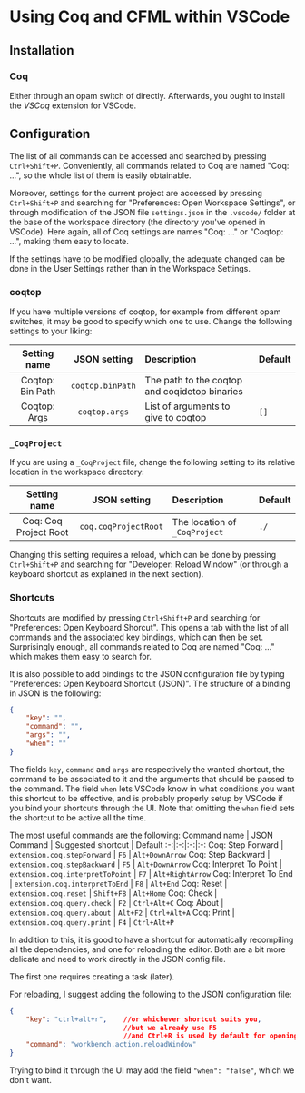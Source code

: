 # Using Coq and CFML within VSCode
## Installation
### Coq
Either through an opam switch of directly. Afterwards, you ought to install the <em>VSCoq</em> extension for VSCode.

## Configuration
The list of all commands can be accessed and searched by pressing `Ctrl+Shift+P`. Conveniently, all commands related to Coq are named "Coq: ...", so the whole list of them is easily obtainable.

Moreover, settings for the current project are accessed by pressing `Ctrl+Shift+P` and searching for "Preferences: Open Workspace Settings", or through modification of the JSON file `settings.json` in the `.vscode/` folder at the base of the workspace directory (the directory you've opened in VSCode). Here again, all of Coq settings are names "Coq: ..." or "Coqtop: ...", making them easy to locate.

If the settings have to be modified globally, the adequate changed can be done in the User Settings rather than in the Workspace Settings. 

### coqtop
If you have multiple versions of coqtop, for example from different opam switches, it may be good to specify which one to use. Change the following settings to your liking:

Setting name | JSON setting | Description | Default
:-:|:-:|:-|:-
Coqtop: Bin Path | `coqtop.binPath` | The path to the coqtop and coqidetop binaries |
Coqtop: Args | `coqtop.args` | List of arguments to give to coqtop | `[]`

### `_CoqProject`
If you are using a `_CoqProject` file, change the following setting to its relative location in the workspace directory:

Setting name | JSON setting | Description | Default
:-:|:-:|:-|:-
Coq: Coq Project Root | `coq.coqProjectRoot` | The location of `_CoqProject` | `./`

Changing this setting requires a reload, which can be done by pressing `Ctrl+Shift+P` and searching for "Developer: Reload Window" (or through a keyboard shortcut as explained in the next section).

### Shortcuts

Shortcuts are modified by pressing `Ctrl+Shift+P` and searching for "Preferences: Open Keyboard Shorcut". This opens a tab with the list of all commands and the associated key bindings, which can then be set. Surprisingly enough, all commands related to Coq are named "Coq: ..." which makes them easy to search for.

It is also possible to add bindings to the JSON configuration file by typing "Preferences: Open Keyboard Shortcut (JSON)".
The structure of a binding in JSON is the following:
```json
{
	"key": "",
	"command": "",
	"args": "",
	"when": ""
}
```
The fields `key`, `command` and `args` are respectively the wanted shortcut, the command to be associated to it and the arguments that should be passed to the command. The field `when` lets VSCode know in what conditions you want this shortcut to be effective, and is probably properly setup by VSCode if you bind your shortcuts through the UI. Note that omitting the `when` field sets the shortcut to be active all the time.

The most useful commands are the following:
Command name | JSON Command | Suggested shortcut | Default
:-:|:-:|:-:|:-:
Coq: Step Forward | `extension.coq.stepForward` | `F6` | `Alt+DownArrow`
Coq: Step Backward | `extension.coq.stepBackward` | `F5` | `Alt+DownArrow`
Coq: Interpret To Point | `extension.coq.interpretToPoint` | `F7` | `Alt+RightArrow`
Coq: Interpret To End | `extension.coq.interpretToEnd` | `F8` | `Alt+End`
Coq: Reset | `extension.coq.reset` | `Shift+F8` | `Alt+Home`
Coq: Check | `extension.coq.query.check` | `F2` | `Ctrl+Alt+C`
Coq: About | `extension.coq.query.about` | `Alt+F2` | `Ctrl+Alt+A`
Coq: Print | `extension.coq.query.print` | `F4` | `Ctrl+Alt+P`

In addition to this, it is good to have a shortcut for automatically recompiling all the dependencies, and one for reloading the editor. Both are a bit more delicate and need to work directly in the JSON config file.

The first one requires creating a task (later).

For reloading, I suggest adding the following to the JSON configuration file:
```json
{
	"key": "ctrl+alt+r",	//or whichever shortcut suits you,
							//but we already use F5
							//and Ctrl+R is used by default for opening recent folders
	"command": "workbench.action.reloadWindow"
}
```
Trying to bind it through the UI may add the field `"when": "false"`, which we don't want.
